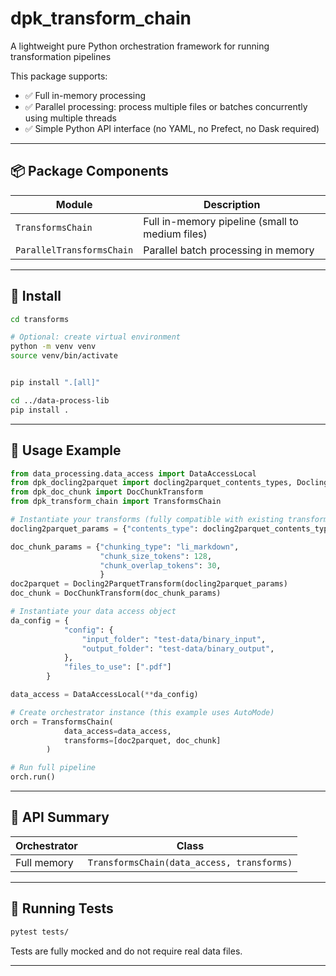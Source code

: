 # dpk_transform_chain

A lightweight pure Python orchestration framework for running transformation pipelines 

This package supports:
- ✅ Full in-memory processing
- ✅ Parallel processing: process multiple files or batches concurrently using multiple threads
- ✅ Simple Python API interface (no YAML, no Prefect, no Dask required)

---

## 📦 Package Components
| Module | Description |
|--------|-------------|
| `TransformsChain` | Full in-memory pipeline (small to medium files) |
| `ParallelTransformsChain` | Parallel batch processing in memory |

---

## 🔧 Install

```bash
cd transforms

# Optional: create virtual environment
python -m venv venv
source venv/bin/activate


pip install ".[all]"

cd ../data-process-lib
pip install . 
```

---

## 🔬 Usage Example

```python
from data_processing.data_access import DataAccessLocal
from dpk_docling2parquet import docling2parquet_contents_types, Docling2ParquetTransform
from dpk_doc_chunk import DocChunkTransform
from dpk_transform_chain import TransformsChain

# Instantiate your transforms (fully compatible with existing transform logic)
docling2parquet_params = {"contents_type": docling2parquet_contents_types.MARKDOWN}

doc_chunk_params = {"chunking_type": "li_markdown",
                    "chunk_size_tokens": 128,
                    "chunk_overlap_tokens": 30,
                    }
doc2parquet = Docling2ParquetTransform(docling2parquet_params)
doc_chunk = DocChunkTransform(doc_chunk_params)

# Instantiate your data access object
da_config = {
            "config": {
                "input_folder": "test-data/binary_input",
                "output_folder": "test-data/binary_output",
            },
            "files_to_use": [".pdf"]
        }

data_access = DataAccessLocal(**da_config)

# Create orchestrator instance (this example uses AutoMode)
orch = TransformsChain(
            data_access=data_access,
            transforms=[doc2parquet, doc_chunk]
        )

# Run full pipeline
orch.run()
```

---

## 🔧 API Summary

| Orchestrator | Class |
|--------------|-------|
| Full memory | `TransformsChain(data_access, transforms)` |

---

## 🔬 Running Tests

```bash
pytest tests/
```

Tests are fully mocked and do not require real data files.

---

